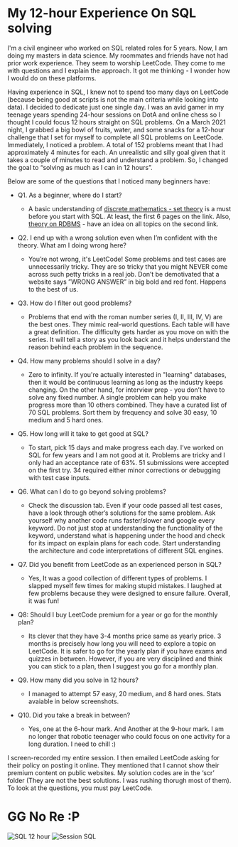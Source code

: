 # My 12-hour Experience On SQL solving

I'm a civil engineer who worked on SQL related roles for 5 years. Now, I am doing my masters in data science. My roommates and friends have not had prior work experience. They seem to worship LeetCode. They come to me with questions and I explain the approach. It got me thinking - I wonder how I would do on these platforms.

Having experience in SQL, I knew not to spend too many days on LeetCode (because being good at scripts is not the main criteria while looking into data). I decided to dedicate just one single day. I was an avid gamer in my teenage years spending 24-hour sessions on DotA and online chess so I thought I could focus 12 hours straight on SQL problems. On a March 2021 night, I grabbed a big bowl of fruits, water, and some snacks for a 12-hour challenge that I set for myself to complete all SQL problems on LeetCode. Immediately, I noticed a problem. A total of 152 problems meant that I had approximately 4 minutes for each. An unrealistic and silly goal given that it takes a couple of minutes to read and understand a problem. So, I changed the goal to “solving as much as I can in 12 hours”.

Below are some of the questions that I noticed many beginners have:

- Q1. As a beginner, where do I start?
  - A basic understanding of [discrete mathematics - set theory](https://www.math.uh.edu/~dlabate/settheory_Ashlock.pdf) is a must before you start with SQL. At least, the first 6 pages on the link. Also, [theory on RDBMS](https://www.tutorialspoint.com/sql/sql-rdbms-concepts.htm) - have an idea on all topics on the second link.

- Q2. I end up with a wrong solution even when I’m confident with the theory. What am I doing wrong here?
  -   You’re not wrong, it's LeetCode! Some problems and test cases are unnecessarily tricky. They are so tricky that you might NEVER come across such petty tricks in a real job. Don’t be demotivated that a website says ”WRONG ANSWER” in big bold and red font. Happens to the best of us.

- Q3. How do I filter out good problems?
  - Problems that end with the roman number series (I, II, III, IV, V) are the best ones. They mimic real-world questions. Each table will have a great definition. The difficulty gets harder as you move on with the series. It will tell a story as you look back and it helps understand the reason behind each problem in the sequence. 

- Q4. How many problems should I solve in a day?
  - Zero to infinity. If you're actually interested in "learning" databases, then it would be continuous learning as long as the industry keeps changing. On the other hand, for interview prep - you don’t have to solve any fixed number. A single problem can help you make progress more than 10 others combined. They have a curated list of 70 SQL problems. Sort them by frequency and solve 30 easy, 10 medium and 5 hard ones.

- Q5. How long will it take to get good at SQL?
  - To start, pick 15 days and make progress each day. I’ve worked on SQL for few years and I am not good at it. Problems are tricky and I only had an acceptance rate of 63%. 51 submissions were accepted on the first try. 34 required either minor corrections or debugging with test case inputs.

- Q6. What can I do to go beyond solving problems?
  - Check the discussion tab. Even if your code passed all test cases, have a look through other’s solutions for the same problem. Ask yourself why another code runs faster/slower and google every keyword. Do not just stop at understanding the functionality of the keyword, understand what is happening under the hood and check for its impact on explain plans for each code. Start understanding the architecture and code interpretations of different SQL engines.

- Q7. Did you benefit from LeetCode as an experienced person in SQL?
  - Yes, It was a good collection of different types of problems. I slapped myself few times for making stupid mistakes. I laughed at few problems because they were designed to ensure failure. Overall, it was fun!

- Q8: Should I buy LeetCode premium for a year or go for the monthly plan?
  - Its clever that they have 3-4 months price same as yearly price. 3 months is precisely how long you will need to explore a topic on LeetCode. It is safer to go for the yearly plan if you have exams and quizzes in between. However, if you are very disciplined and think you can stick to a plan, then I suggest you go for a monthly plan. 

- Q9. How many did you solve in 12 hours?
  - I managed to attempt 57 easy, 20 medium, and 8 hard ones. Stats avaiable in below screenshots.

- Q10. Did you take a break in between?
  - Yes, one at the 6-hour mark. And Another at the 9-hour mark. I am no longer that robotic teenager who could focus on one activity for a long duration. I need to chill :)

I screen-recorded my entire session. I then emailed LeetCode asking for their policy on posting it online. They mentioned that I cannot show their premium content on public websites. My solution codes are in the ‘scr’ folder (They are not the best solutions. I was rushing thorugh most of them). To look at the questions, you must pay LeetCode. 

# GG No Re :P

![SQL 12 hour](https://user-images.githubusercontent.com/77905159/111124220-465e8c00-853e-11eb-98ea-b3518a36b53a.png)
![Session SQL](https://user-images.githubusercontent.com/77905159/111124222-46f72280-853e-11eb-865f-6134f98c4481.jpeg)
